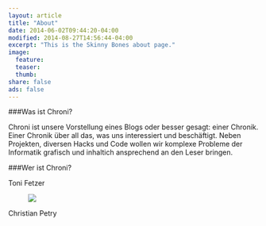 ```yaml
---
layout: article
title: "About"
date: 2014-06-02T09:44:20-04:00
modified: 2014-08-27T14:56:44-04:00
excerpt: "This is the Skinny Bones about page."
image:
  feature:
  teaser:
  thumb:
share: false
ads: false
---
```


###Was ist Chroni?

Chroni ist unsere Vorstellung eines Blogs oder besser gesagt: einer Chronik. Einer Chronik über all das, was uns interessiert und beschäftigt. Neben Projekten, diversen Hacks und Code wollen wir komplexe Probleme der Informatik grafisch und inhaltich ansprechend an den Leser bringen. 

###Wer ist Chroni?

Toni Fetzer
<figure>
<img src="{{ site.url }}/images/Toni.png">
</figure>

Christian Petry